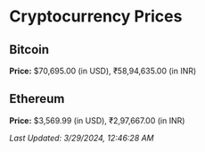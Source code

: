 
# Cryptocurrency Prices

## Bitcoin

**Price:** $70,695.00 (in USD), ₹58,94,635.00 (in INR)

## Ethereum

**Price:** $3,569.99 (in USD), ₹2,97,667.00 (in INR)

_Last Updated: 3/29/2024, 12:46:28 AM_
